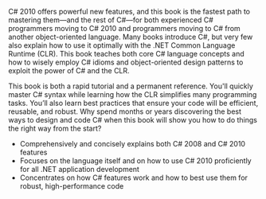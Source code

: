 C# 2010 offers powerful new features, and this book is the fastest path to mastering them―and the rest of C#―for both experienced C# programmers moving to C# 2010 and programmers moving to C# from another object-oriented language. Many books introduce C#, but very few also explain how to use it optimally with the .NET Common Language Runtime (CLR). This book teaches both core C# language concepts and how to wisely employ C# idioms and object-oriented design patterns to exploit the power of C# and the CLR.

This book is both a rapid tutorial and a permanent reference. You'll quickly master C# syntax while learning how the CLR simplifies many programming tasks. You’ll also learn best practices that ensure your code will be efficient, reusable, and robust. Why spend months or years discovering the best ways to design and code C# when this book will show you how to do things the right way from the start?

- Comprehensively and concisely explains both C# 2008 and C# 2010 features
- Focuses on the language itself and on how to use C# 2010 proficiently for all .NET application development
- Concentrates on how C# features work and how to best use them for robust, high-performance code
